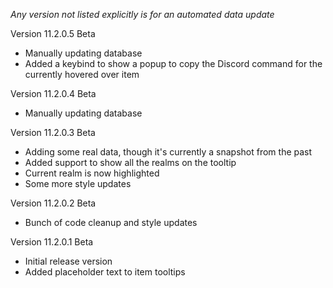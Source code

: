 _Any version not listed explicitly is for an automated data update_


Version 11.2.0.5 Beta

- Manually updating database
- Added a keybind to show a popup to copy the Discord command for the currently hovered over item


Version 11.2.0.4 Beta

- Manually updating database


Version 11.2.0.3 Beta

- Adding some real data, though it's currently a snapshot from the past
- Added support to show all the realms on the tooltip
- Current realm is now highlighted
- Some more style updates


Version 11.2.0.2 Beta

- Bunch of code cleanup and style updates


Version 11.2.0.1 Beta

- Initial release version
- Added placeholder text to item tooltips
